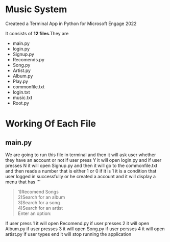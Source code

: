 # Music System
Createed a Terminal App in Python for Microsoft Engage 2022


It consists of **12 files**.They are 


  - main.py
  - login.py
  - Signup.py
  - Recomends.py
  - Song.py
  - Artist.py
  - Album.py
  - Play.py
  - commonfile.txt
  - login.txt
  - music.txt
  - Root.py

# Working Of Each File

## main.py

We are going to run this file in terminal and then it will ask user whether they have an account or not if user press Y it will open login.py and if user 
presses N it will open Signup.py and then it will go to the commonfile.txt and then reads a number that is either 1 or 0 if it is 1 it is a condition that user logged in successfully or he created a account and it will display a menu that has 
''' 

>1)Recomend Songs <br>
2)Search for an album <br>
3)Search for a song <br>
4)Search for an artist <br>
Enter an option: <br>




If user press 1 it will open Recomend.py if user presses 2 it will open Album.py if user presses 3 it will open Song.py if user persses 4 it will open
artist.py if user types end it will stop running the application


